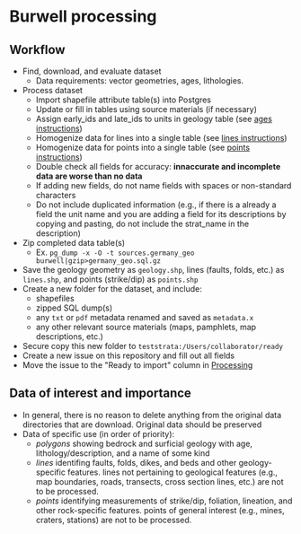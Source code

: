 # Burwell processing

## Workflow

+ Find, download, and evaluate dataset
  + Data requirements: vector geometries, ages, lithologies.
+ Process dataset
  + Import shapefile attribute table(s) into Postgres
  + Update or fill in tables using source materials (if necessary)
  + Assign early_ids and late_ids to units in geology table (see [ages instructions](https://github.com/UW-Macrostrat/burwell-processing/blob/master/ages.md))
  + Homogenize data for lines into a single table  (see [lines instructions](https://github.com/UW-Macrostrat/burwell-processing/blob/master/lines.md))
  + Homogenize data for points into a single table (see [points instructions](https://github.com/UW-Macrostrat/burwell-processing/blob/master/points.md))
  + Double check all fields for accuracy: **innaccurate and incomplete data are worse than no data**
  + If adding new fields, do not name fields with spaces or non-standard characters
  + Do not include duplicated information (e.g., if there is a already a field the unit name and you are adding a field for its descriptions by copying and pasting, do not include the strat_name in the description)
+ Zip completed data table(s) 
  + Ex. `pg_dump -x -O -t sources.germany_geo burwell|gzip>germany_geo.sql.gz`
+  Save the geology geometry as `geology.shp`, lines (faults, folds, etc.) as `lines.shp`, and points (strike/dip) as `points.shp`
+ Create a new folder for the dataset, and include: 
   + shapefiles
   + zipped SQL dump(s)
   + any `txt` or `pdf` metadata renamed and saved as `metadata.x`
   + any other relevant source materials (maps, pamphlets, map descriptions, etc.)
+ Secure copy this new folder to `teststrata:/Users/collaborator/ready`
+ Create a new issue on this repository and fill out all fields
+ Move the issue to the "Ready to import" column in [Processing](https://github.com/UW-Macrostrat/burwell-processing/projects/1)

## Data of interest and importance 
+ In general, there is no reason to delete anything from the original data directories that are download. Original data should be preserved
+ Data of specific use (in order of priority):
  + *polygons* showing bedrock and surficial geology with age, lithology/description, and a name of some kind
  + *lines* identifing faults, folds, dikes, and beds and other geology-specific features. lines not pertaining to geological features (e.g., map boundaries, roads, transects, cross section lines, etc.) are not to be processed.
  + *points* identifying measurements of strike/dip, foliation, lineation, and other rock-specific features. points of general interest (e.g., mines, craters, stations) are not to be processed.
